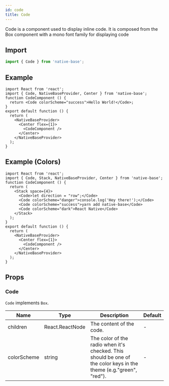 ```yaml
---
id: code
title: Code
---
```


Code is a component used to display inline code. It is composed from the Box component with a mono font family for displaying code

## Import

```jsx
import { Code } from 'native-base';
```

## Example

```SnackPlayer name=Code%20Example
import React from 'react';
import { Code, NativeBaseProvider, Center } from 'native-base';
function CodeComponent () {
  return <Code colorScheme="success">Hello World!</Code>;
}
export default function () {
  return (
    <NativeBaseProvider>
      <Center flex={1}>
        <CodeComponent />
      </Center>
    </NativeBaseProvider>
  );
}
```

## Example (Colors)

```SnackPlayer name=Code%20Example(Colors)
import React from 'react';
import { Code, Stack, NativeBaseProvider, Center } from 'native-base';
function CodeComponent () {
  return (
    <Stack space={4}>
      <Code>let direction = "row";</Code>
      <Code colorScheme="danger">console.log('Hey there!');</Code>
      <Code colorScheme="success">yarn add native-base</Code>
      <Code colorScheme="dark">React Native</Code>
    </Stack>
  );
}
export default function () {
  return (
    <NativeBaseProvider>
      <Center flex={1}>
        <CodeComponent />
      </Center>
    </NativeBaseProvider>
  );
}
```

## Props

### Code

`Code` implements `Box`.

| Name        | Type            | Description                                                                                                       | Default |
| ----------- | --------------- | ----------------------------------------------------------------------------------------------------------------- | ------- |
| children    | React.ReactNode | The content of the code.                                                                                          | -       |
| colorScheme | string          | The color of the radio when it's checked. This should be one of the color keys in the theme (e.g."green", "red"). | -       |
